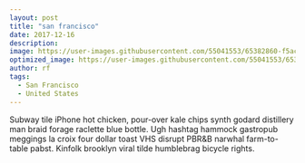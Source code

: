 ```yaml
---
layout: post
title: "san francisco"
date: 2017-12-16
description: 
image: https://user-images.githubusercontent.com/55041553/65382860-f5ac0100-dcc1-11e9-95f7-22462682a98b.jpg
optimized_image: https://user-images.githubusercontent.com/55041553/65382860-f5ac0100-dcc1-11e9-95f7-22462682a98b.jpg
author: rf
tags: 
  - San Francisco
  - United States
---
```

Subway tile iPhone hot chicken, pour-over kale chips synth godard distillery man braid forage raclette blue bottle. Ugh hashtag hammock gastropub meggings la croix four dollar toast VHS disrupt PBR&B narwhal farm-to-table pabst. Kinfolk brooklyn viral tilde humblebrag bicycle rights. 